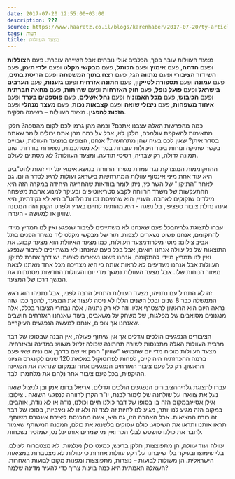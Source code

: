 ```yaml
---
date: 2017-07-20 12:55:00+03:00
description: ???
source: https://www.haaretz.co.il/blogs/karenhaber/2017-07-20/ty-article/0000017f-f8e9-d887-a7ff-f8ed6a3f0000
tags: דעות
title: מצעד העוולות
---
```


מצעד העוולות עובר בסך, הכלבים אולי נובחים אבל השיירה עוברת. פעם **הצוללות** ופעם **הדתה**, פעם **אימוץ** ופעם **הכותל**, פעם **מבקשי מקלט** ופעם **ילדי תימן**, פעם **השידור הציבורי** ופעם **מתווה הגז**, פעם **רצח בתוך המשפחה** ופעם **הריסת בתים**, פעם **עמונה** ופעם **תספורת לטייקון**, פעם **חתונה אזרחית** ופעם **גזענות**, פעם **הערבים בישראל** ופעם **פועל נופל**, פעם **חוק האזרחות** ופעם **שחיתות**, פעם **מחאה חברתית** ופעם **הכיבוש**, פעם **מכל האמוניה** ופעם **נחל אשלים**, פעם **פוספטים בערד** ופעם **איחוד משפחות**, פעם **ניצולי שואה** ופעם **קצבאות נכות**, פעם **מעצר מנהלי** ופעם **הזכות להפגין**. מצעד העוולות – רשימה חלקית.

כמה מהפרשות האלה עצבנו אתכם? וכמה מהן גרמו לכם לקום מהספה? חלקן מתאימות להשקפת עולמכם, חלקן לא, אבל על כמה מהן אתם יכולים לומר שאתם בסדר איתן? שאין לכם בעיה שהן מתרחשות? אנחנו, הצופים במצעד העוולות, שבויים בקשר שתיקה ונוחות בעוד העוולות עוברות בסך ולא מסתכמות, נשארות בודדות. שום תמונה גדולה, רק שבריה, רסיסי תודעה. ומצעד העוולות? לא מסתיים לעולם.

ההתקוממות המוצדקת נגד עמדת משרד הרווחה בנושא אימוץ על ידי זוגות להט"בים היא עוד אחת מיני אינסוף עוולות המתרחשות בישראל ועולות לרגע לסדר היום. גם לאחר "התיקון" של השר כץ, ניתן לומר בוודאות שהחריגה היחידה במקרה הזה היא ההתעקשות של משרד הרווחה לקבע סטריאוטיפים ובעיקר למנוע אהבת משפחה מילדים שזקוקים לאהבה. העניין הוא שרמיסת זכויות הלהט"ב היא לא נקודתית, היא אינה נחלת ציבור ספציפי, בל נשגה - היא מהותית לחיים בארץ ולפרט הקטן הזה המכונה שוויון או למעשה - העדרו.

 עברו לתצוגת גלריהבכל פעם שאנחנו לא משתייכים לציבור שנפגע ואין לנו תמריץ מיידי להתקומם, אנחנו פשוט נשארים לצפות. תור של מבקשי מקלט ליד משרד הפנים בתל אביב צילום: מוטי מילרודמצעד העוולות, כמו מצעד האיוולת הוא מצעד קבוע. את התוצאות של כל עוולה אנחנו רואים, אבל בכל פעם שאנחנו לא משתייכים לציבור שנפגע ואין לנו תמריץ מיידי להתקומם, אנחנו פשוט נשארים לצפות. יש דרך אחרת לתיקון העוולות אבל אנחנו מעדיפים לא לראות אותה כי היא מצריכה מכל אחד מאתנו לצאת מאזור הנוחות שלו. אבל מצעד העוולות נמשך מדי יום והעוולות החדשות מסתתות את המשך דרכו של המצעד.

זה לא התחיל עם נתניהו, מצעד העוולות התחיל הרבה לפניו, אבל נתניהו הוא ראש הממשלה כבר 8 שנים ובכל השנים הללו לא ניסה לעצור את המצעד, להפך כמו שזה נראה היום הוא הראשון להצטרף אליו. וזה לא רק נתניהו, אלה נבחרי הציבור בכלל, אלה מנגנונים מסואבים של מפלגות, של משחק על משאבים, בעוד שאנחנו האזרחים חושבים שאנחנו אך צופים, אנחנו למעשה הנפגעים העיקריים.

הציבורים הנפגעים הולכים וגדלים אך אין שיתוף פעולה, אין הבנה שבסופו של דבר מרבית העוולות האלה מתכנסות לשורה תחתונה שכולה זלזול משווע במדינה ובאזרחיה. מצעד העוולות מוכיח מדי יום שהמושג "שוויון" חמק אי שם בדרך, אם נניח שאי פעם ברמה ההכרזתית היה קיים, לפחות לפרוטוקול במלאת 120 שנים לקונגרס הציוני הראשון. רק כל פעם ציבור האזרחים הנפגעים אחר ובמקום שנראה את הפגיעה ההיקפית, בכל פעם ציבור אחר נלחם את מלחמתו לבד.

 עברו לתצוגת גלריההציבורים הנפגעים הולכים וגדלים. אריאל ברונז אמן ובן לניצול שואה נעל את צווארו על שולחנה של לימור לבנת, יו"ר הקרן לרווחה לנפגעי השואה . צילום: אילן אסייגבמקום הזה בו בסופו של דבר כולנו חיים וכולנו, נודה או לא נודה, אוהבים, במקום הזה מגיע לנו יותר, מגיע לנו לחיות זה לצד זה ולא זו לא נאיביות, בסופו של דבר זה כורח המציאות. אבל האהבה הזו, גם היא, אינה מתכנסת ליצירת אינטרס משותף. תראו אותנו ותראו את השיסוע. כולם עסוקים בלשנוא את כולם, המכנה המשותף שאמור לחבר את כולנו טושטש לבלי הכר ואין מי שמרים אותו על נס, שמזכיר נשכחות.

עוולה ועוד עוולה, הן מתפוצצות, חלקן ברעש, כמעט כולן נעלמות. לא מצטברות לעולם. בלי שימוצו ובעיקר בלי שייבחנו על רקע עוולות אחרות כי עוולות לא מצטברות במציאות הישראלית. הן משולות לבועות – נוצרות, מתפוצצות ומפנות מקום לבועות האחרות. השאלה האמתית היא כמה בועות צריך כדי להעיר מדינה שלמה?